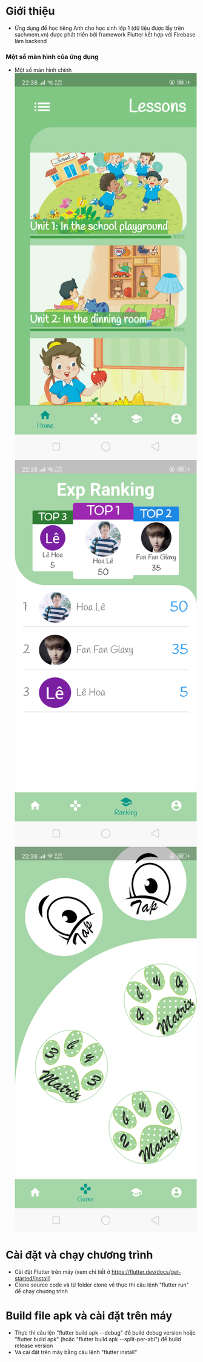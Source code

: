 # Giới thiệu
- Ứng dụng để học tiêng Anh cho học sinh lớp 1 (dữ liệu được lấy trên sachmem.vn) được phát triển bởi framework Flutter kết hợp với Firebase làm backend
### Một số màn hình của ứng dụng
- Một số màn hình chính
![alt text](https://github.com/lethithanhhoa/learn_english/blob/master/screenshot/home_page.png)
![alt text](https://github.com/lethithanhhoa/learn_english/blob/master/screenshot/ranking_by_exp_page.png)
![alt text](https://github.com/lethithanhhoa/learn_english/blob/master/screenshot/tap_tap_game_page.png)

# Cài đặt và chạy chương trình 
- Cài đặt Flutter trên máy (xem chi tiết ở https://flutter.dev/docs/get-started/install)
- Clone source code và từ folder clone về thực thi câu lệnh "flutter run" để chạy chương trình

# Build file apk và cài đặt trên máy
- Thực thi câu lện "flutter build apk --debug" để build debug version hoặc "flutter build apk" (hoặc "flutter build apk --split-per-abi") để build release version 
- Và cài đặt trên máy bằng câu lệnh "flutter install"
